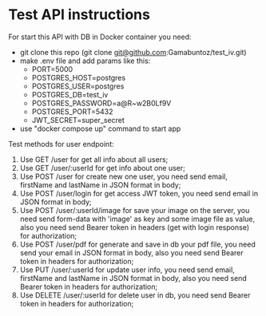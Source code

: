 # Test API instructions
For start this API with DB in Docker container you need:
* git clone this repo (git clone git@github.com:Gamabuntoz/test_iv.git)
* make .env file and add params like this:
  * PORT=5000
  * POSTGRES_HOST=postgres
  * POSTGRES_USER=postgres
  * POSTGRES_DB=test_iv
  * POSTGRES_PASSWORD=a@R~w2B0Lf9V
  * POSTGRES_PORT=5432
  * JWT_SECRET=super_secret
* use "docker compose up" command to start app

Test methods for user endpoint: 
1. Use GET /user for get all info about all users;
2. Use GET /user/:userId for get info about one user;
3. Use POST /user for create new one user, you need send email, firstName and lastName 
in JSON format in body;
4. Use POST /user/login for get access JWT token, you need send email in JSON format in body;
5. Use POST /user/:userId/image for save your image on the server, you need send 
form-data with 'image' as key and some image file as value, also you need send
Bearer token in headers (get with login response) for authorization;
6. Use POST /user/pdf for generate and save in db your pdf file, you need 
send your email in JSON format in body, also you need send
Bearer token in headers for authorization;
7. Use PUT /user/:userId for update user info, you need send email, firstName and lastName 
in JSON format in body, also you need send Bearer token in headers for authorization;
8. Use DELETE /user/:userId for delete user in db, you need send 
Bearer token in headers for authorization;